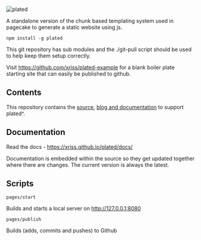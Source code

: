 ![plated](https://cloud.githubusercontent.com/assets/1515961/21819875/67ff5226-d765-11e6-8f85-349d91feb19b.png)

A standalone version of the chunk based templating system used in pagecake to generate a static website using js.

	npm install -g plated

This git repository has sub modules and the ./git-pull script should be used to help keep them setup correctly.

Visit https://github.com/xriss/plated-example for a blank boiler plate starting site that can easily be published to github.


## Contents

This repository contains the [source](https://github.com/xriss/plated/tree/master/js), [blog and documentation](https://github.com/xriss/plated/tree/master/pages) to support plated^.


## Documentation

Read the docs - https://xriss.github.io/plated/docs/

Documentation is embedded within the source so they get updated together where there are changes. The current version is always the latest.


## Scripts


```pages/start```

Builds and starts a local server on http://127.0.0.1:8080


```pages/publish```

Builds (adds, commits and pushes) to Github



